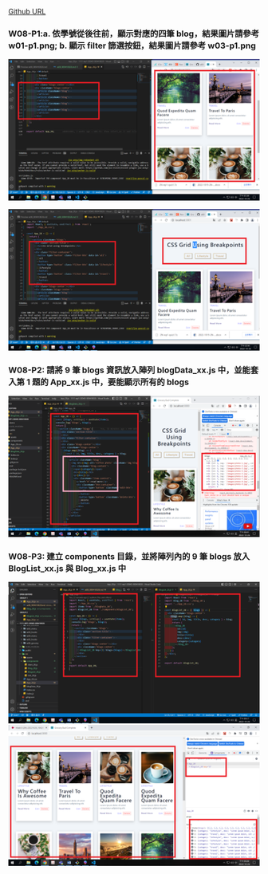 [Github URL](https://github.com/a88019401/1111-wp1-DEMO-909410028.git)

### W08-P1:a. 依學號從後往前，顯示對應的四筆 blog，結果圖片請參考 w01-p1.png; b. 顯示 filter 篩選按鈕，結果圖片請參考 w03-p1.png

![](w08-p1a.png)

![](w08-p11.png)

### W08-P2: 請將 9 筆 blogs 資訊放入陣列 blogData_xx.js 中，並能套入第 1 題的 App_xx.js 中，要能顯示所有的 blogs

![](w08-p2.png)

### W08-P3: 建立 components 目錄，並將陣列內的 9 筆 blogs 放入 BlogList_xx.js 與 Blog_xx.js 中

![](w08-p3-1.png)
![](w08-p3-2.png)

